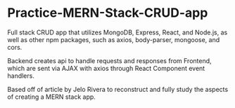 # Practice-MERN-Stack-CRUD-app
Full stack CRUD app that utilizes MongoDB, Express, React, and Node.js, as well as other npm packages, such as axios, body-parser, mongoose, and cors. 

Backend creates api to handle requests and responses from Frontend, which are sent via AJAX with axios through React Component event handlers. 

Based off of article by Jelo Rivera to reconstruct and fully study the aspects of creating a MERN stack app. 
